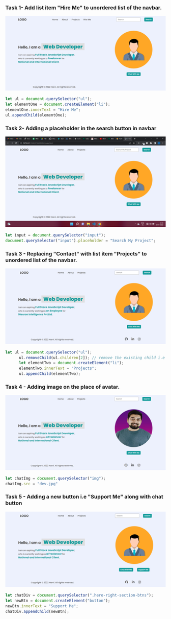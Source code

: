 ### Task 1- Add list item "Hire Me" to unordered list of the navbar.
![First task](./firstAssignmentImage/task1Output.png)
```Javascript
let ul = document.querySelector("ul");
let elementOne = document.createElement("li");
elementOne.innerText = "Hire Me";
ul.appendChild(elementOne);
```

### Task 2- Adding a placeholder in the search button in navbar
![Second task](./firstAssignmentImage/task2Output.png)
```Javascript
let input = document.querySelector("input");
document.querySelector("input").placeholder = "Search My Project";
```
### Task 3 - Replacing "Contact" with list item "Projects" to unordered list of the navbar.
![Third task](./firstAssignmentImage/task3Output.png)
```Javascript
let ul = document.querySelector("ul");
      ul.removeChild(ul.children[2]); // remove the existing child i.e contact and adding projects as a new child
      let elementTwo = document.createElement("li");
      elementTwo.innerText = "Projects";
      ul.appendChild(elementTwo);
```
### Task 4 - Adding image on the place of avatar.
![Fourth task](./firstAssignmentImage/task4Output.png)
```Javascript
let chatImg = document.querySelector("img");
chatImg.src = "dev.jpg"
```
### Task 5 - Adding a new button i.e "Support Me" along with chat button
![Fifth task](./firstAssignmentImage/task5Output.png)
```Javascript
let chatDiv = document.querySelector(".hero-right-section-btns");
let newBtn = document.createElement("button");
newBtn.innerText = "Support Me";
chatDiv.appendChild(newBtn);
```

